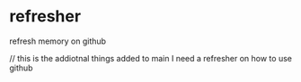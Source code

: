 # refresher
refresh memory on github

// this is the addiotnal things added to main
I need a refresher on how to use github
